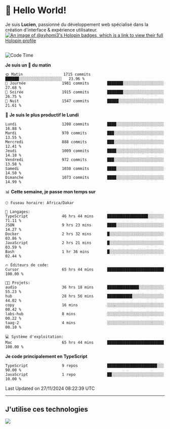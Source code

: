 # 👋 Hello World!

Je suis **Lucien**, passionné du développement web spécialisé dans la création d'interface & expérience utilisateur.
[![An image of @xyhomi3's Holopin badges, which is a link to view their full Holopin profile](https://holopin.me/xyhomi3)](https://holopin.io/@xyhomi3)

##

<!--START_SECTION:waka-->
![Code Time](http://img.shields.io/badge/Code%20Time-2%2C632%20hrs%209%20mins-blue)

**Je suis un 🐤 du matin** 

```text
🌞 Matin                  1715 commits        ██████░░░░░░░░░░░░░░░░░░░   23.96 % 
🌆 Journée                1981 commits        ███████░░░░░░░░░░░░░░░░░░   27.68 % 
🌃 Soirée                 1915 commits        ███████░░░░░░░░░░░░░░░░░░   26.75 % 
🌙 Nuit                   1547 commits        █████░░░░░░░░░░░░░░░░░░░░   21.61 % 
```
📅 **Je suis le plus productif le Lundi** 

```text
Lundi                    1208 commits        ████░░░░░░░░░░░░░░░░░░░░░   16.88 % 
Mardi                    970 commits         ███░░░░░░░░░░░░░░░░░░░░░░   13.55 % 
Mercredi                 888 commits         ███░░░░░░░░░░░░░░░░░░░░░░   12.41 % 
Jeudi                    1009 commits        ████░░░░░░░░░░░░░░░░░░░░░   14.10 % 
Vendredi                 972 commits         ███░░░░░░░░░░░░░░░░░░░░░░   13.58 % 
Samedi                   1038 commits        ████░░░░░░░░░░░░░░░░░░░░░   14.50 % 
Dimanche                 1073 commits        ████░░░░░░░░░░░░░░░░░░░░░   14.99 % 
```


📊 **Cette semaine, je passe mon temps sur** 

```text
🕑︎ Fuseau horaire: Africa/Dakar

💬 Langages: 
TypeScript               46 hrs 44 mins      ██████████████████░░░░░░░   71.11 % 
JSON                     9 hrs 23 mins       ████░░░░░░░░░░░░░░░░░░░░░   14.27 % 
Docker                   2 hrs 32 mins       █░░░░░░░░░░░░░░░░░░░░░░░░   03.86 % 
JavaScript               2 hrs 21 mins       █░░░░░░░░░░░░░░░░░░░░░░░░   03.59 % 
Bash                     1 hr 36 mins        █░░░░░░░░░░░░░░░░░░░░░░░░   02.44 % 

🔥 Éditeurs de code: 
Cursor                   65 hrs 44 mins      █████████████████████████   100.00 % 

🐱‍💻 Projets: 
audio                    36 hrs 18 mins      ██████████████░░░░░░░░░░░   55.23 % 
hub                      28 hrs 56 mins      ███████████░░░░░░░░░░░░░░   44.02 % 
copy                     16 mins             ░░░░░░░░░░░░░░░░░░░░░░░░░   00.42 % 
labs-hub                 8 mins              ░░░░░░░░░░░░░░░░░░░░░░░░░   00.22 % 
taag-2                   4 mins              ░░░░░░░░░░░░░░░░░░░░░░░░░   00.10 % 

💻 Système d'exploitation: 
Mac                      65 hrs 44 mins      █████████████████████████   100.00 % 
```

**Je code principalement en TypeScript** 

```text
TypeScript               9 repos             ██████████████████████░░░   90.00 % 
JavaScript               1 repo              ██░░░░░░░░░░░░░░░░░░░░░░░   10.00 % 
```




 Last Updated on 27/11/2024 08:22:39 UTC
<!--END_SECTION:waka-->
---

## J'utilise ces technologies

<p align="left">
  <a href="https://skillicons.dev">
    <img src="https://skillicons.dev/icons?i=ts,js,md,scss,tailwind,react,docker,express,astro,vite,nextjs,vercel,figma,ableton" />
  </a>
</p>

